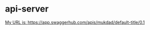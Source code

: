 # api-server

[My URL is: https://app.swaggerhub.com/apis/mukdad/default-title/0.1 ]('https://app.swaggerhub.com/apis/mukdad/default-title/0.1')